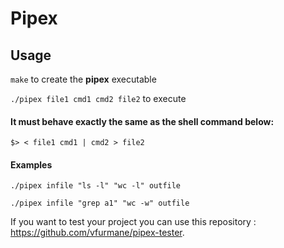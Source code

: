 # Pipex

## Usage

``make`` to create the **pipex** executable

``./pipex file1 cmd1 cmd2 file2`` to execute

#### It must behave exactly the same as the shell command below:

``$> < file1 cmd1 | cmd2 > file2``

#### Examples

``./pipex infile "ls -l" "wc -l" outfile``

``./pipex infile "grep a1" "wc -w" outfile``

If you want to test your project you can use this repository : https://github.com/vfurmane/pipex-tester.
